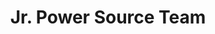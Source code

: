 ---
layout: member
weight: 800
name: Matheus Cassol
title: Jr. Power Source Team
img: /assets/images/members/matheus.jpg
email: m.cassol@alumni.ubc.ca
biography: >
  Matheus Cassol is a 2nd year Chemical and Biological Engineering student. He has worked at UBC Okanagan as a research assistant in the Biological Solutions Laboratory for a Microbial Fuel Cell project. He is now part of Chem-E-Car in the Jr. Power Source team. Matheus is deeply interested in renewable energy sources and in research.
linkedin: https://www.linkedin.com/in/m-cassol
---